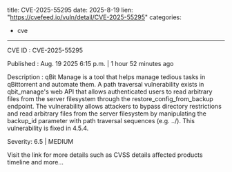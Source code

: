  
title: CVE-2025-55295
date: 2025-8-19
lien: "https://cvefeed.io/vuln/detail/CVE-2025-55295"
categories:
  - cve
---

CVE ID : CVE-2025-55295

Published :  Aug. 19
2025
6:15 p.m. | 1 hour
52 minutes ago

Description : qBit Manage is a tool that helps manage tedious tasks in qBittorrent and automate them. A path traversal vulnerability exists in qbit_manage's web API that allows authenticated users to read arbitrary files from the server filesystem through the restore_config_from_backup endpoint. The vulnerability allows attackers to bypass directory restrictions and read arbitrary files from the server filesystem by manipulating the backup_id parameter with path traversal sequences (e.g.
../). This vulnerability is fixed in 4.5.4.

Severity: 6.5 | MEDIUM

Visit the link for more details
such as CVSS details
affected products
timeline
and more...

